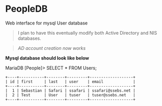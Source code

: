 # PeopleDB
Web interface for mysql User database
>I plan to have this eventually modify both Active Directory and NIS databases.

> *AD account creation now works*

**Mysql database should look like below**

MariaDB [People]> SELECT * FROM Users;

    +----+-----------+--------+---------+-------------------+
    | id | first     | last   | user    | email             |
    +----+-----------+--------+---------+-------------------+
    |  1 | Sebastian | Safari | ssafari | ssafari@ssebs.net |
    |  2 | Test      | User   | tuser   | tuser@ssebs.net   |
    +----+-----------+--------+---------+-------------------+
